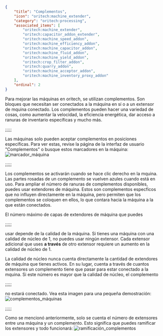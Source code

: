 ```json
{
	"title": "Complementos",
	"icon": "oritech:machine_extender",
	"category": "oritech:processing",
	"associated_items": [
		"oritech:machine_extender",
		"oritech:capacitor_addon_extender",
		"oritech:machine_speed_addon",
		"oritech:machine_efficiency_addon",
		"oritech:machine_capacitor_addon",
		"oritech:machine_fluid_addon",
		"oritech:machine_yield_addon",
		"oritech:crop_filter_addon",
		"oritech:quarry_addon",
		"oritech:machine_acceptor_addon",
		"oritech:machine_inventory_proxy_addon"
	],
	"ordinal": 2
}
```

Para mejorar las máquinas en oritech, se utilizan complementos. Son bloques que necesitan ser conectados a la máquina en sí o a un extensor de mquina conectado. Los complementos pueden hacer una variedad de cosas, como aumentar la velocidad, la eficiencia energética, dar acceso a ranuras de inventario específicas y mucho más.

;;;;;

Las máquinas solo pueden aceptar complementos en posiciones específicas. Para ver estas, revise la página de la interfaz de usuario "Complementos" o busque estos marcadores en la máquina:
![marcador_máquina](oritech:textures/book/addon_marker.png,fit)

;;;;;

Los complementos se activarán cuando se hace clic derecho en la mquina. Las partes rosadas de un complemento se vuelven azules cuando está en uso. Para ampliar el número de ranuras de complementos disponibles, puedes usar extendores de máquina. Estos son complementos especficos que no influyen directamente en la máquina, pero permiten que los complementos se coloquen en ellos, lo que contara hacia la máquina a la que están conectados.

El número máximo de capas de extendores de máquina que puedes

;;;;;

usar depende de la calidad de la máquina. Si tienes una máquina con una calidad de núcleo de 1, no puedes usar ningún extensor. Cada extensor adicional que
uses **a través** de otro extensor requiere un aumento en la calidad de núcleo de 1.

La calidad de núcleo nunca cuenta directamente la cantidad de extendores de máquina que tienes activos. En su lugar, cuenta a través de cuantos
extensores un complemento tiene que pasar para estar conectado a la mquina. Si este número es mayor que la calidad de núcleo, el complemento

;;;;;

no estará conectado. Vea esta imagen para una pequeña demostración:
![complementos_máquinas](oritech:textures/book/extenders.png,fit)

;;;;;

Como se mencionó anteriormente, solo se cuenta el número de extensores entre una máquina y un complemento. Esto significa que puedes ramificar los extensores y todo funcionará:
![ramificación_complementos](oritech:textures/book/addon_branching.png,fit)
